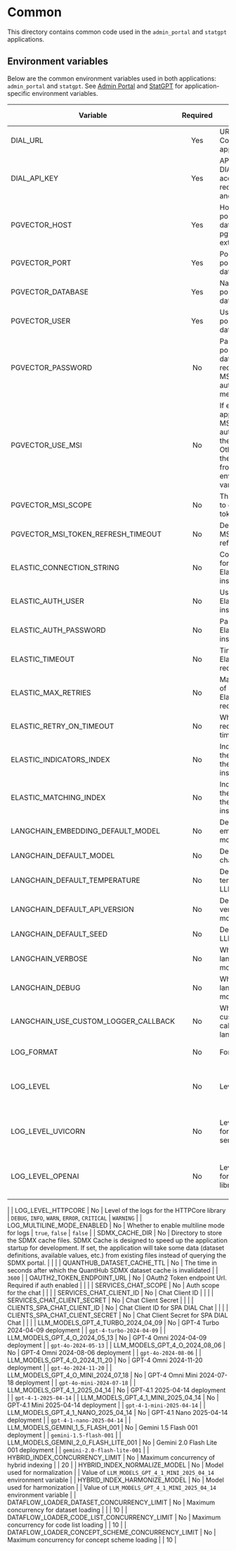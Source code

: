 # Common

This directory contains common code used in the `admin_portal` and `statgpt` applications.

## Environment variables

Below are the common environment variables used in both applications: `admin_portal` and `statgpt`.
See [Admin Portal](../admin_portal/README.md) and [StatGPT](../statgpt/README.md) for
application-specific environment variables.

| Variable                                         | Required | Description                                                                                                                                                                                                                                                             | Available Values                             | Default values                                                           |
|--------------------------------------------------|:--------:|-------------------------------------------------------------------------------------------------------------------------------------------------------------------------------------------------------------------------------------------------------------------------|----------------------------------------------|--------------------------------------------------------------------------|
| DIAL_URL                                         |   Yes    | URL of the DIAL Core where the app is deployed                                                                                                                                                                                                                          |                                              |                                                                          |
| DIAL_API_KEY                                     |   Yes    | API key for the DIAL Core with access to the required models and apps                                                                                                                                                                                                   |                                              |                                                                          |
| PGVECTOR_HOST                                    |   Yes    | Host of the postgres database with pgvector extension                                                                                                                                                                                                                   |                                              |                                                                          |
| PGVECTOR_PORT                                    |   Yes    | Port of the postgres database                                                                                                                                                                                                                                           |                                              | `5432`                                                                   |
| PGVECTOR_DATABASE                                |   Yes    | Name of the postgres database                                                                                                                                                                                                                                           |                                              |                                                                          |
| PGVECTOR_USER                                    |   Yes    | User of the postgres database                                                                                                                                                                                                                                           |                                              |                                                                          |
| PGVECTOR_PASSWORD                                |    No    | Password of the postgres database. Only required for non-MSI type authorization method.                                                                                                                                                                                 |                                              |                                                                          |
| PGVECTOR_USE_MSI                                 |    No    | If enabled, the application uses MSI to authenticate to the database. Otherwise, it uses the password from the environment variable.                                                                                                                                    | `true`, `false`                              | `false`                                                                  |
| PGVECTOR_MSI_SCOPE                               |    No    | The scope used to obtain the MSI token.                                                                                                                                                                                                                                 |                                              | `"https://ossrdbms-aad.database.windows.net/.default"`                   |
| PGVECTOR_MSI_TOKEN_REFRESH_TIMEOUT               |    No    | Delay between MSI token refreshes.                                                                                                                                                                                                                                      |                                              | `23 * 3600`                                                              |
| ELASTIC_CONNECTION_STRING                        |    No    | Connection string for the ElasticSearch instance                                                                                                                                                                                                                        |                                              |                                                                          |
| ELASTIC_AUTH_USER                                |    No    | User for the ElasticSearch instance                                                                                                                                                                                                                                     |                                              |                                                                          |
| ELASTIC_AUTH_PASSWORD                            |    No    | Password for the ElasticSearch instance                                                                                                                                                                                                                                 |                                              |                                                                          |
| ELASTIC_TIMEOUT                                  |    No    | Timeout for the ElasticSearch requests                                                                                                                                                                                                                                  |                                              | `30`                                                                     |
| ELASTIC_MAX_RETRIES                              |    No    | Maximum number of retries for the ElasticSearch requests                                                                                                                                                                                                                |                                              | `3`                                                                      |
| ELASTIC_RETRY_ON_TIMEOUT                         |    No    | Whether to retry requests on timeout                                                                                                                                                                                                                                    | `true`, `false`                              | `true`                                                                   |
| ELASTIC_INDICATORS_INDEX                         |    No    | Index name for the indicators in the ElasticSearch instance                                                                                                                                                                                                             |                                              |                                                                          |
| ELASTIC_MATCHING_INDEX                           |    No    | Index name for the matching in the ElasticSearch instance                                                                                                                                                                                                               |                                              |                                                                          |
| LANGCHAIN_EMBEDDING_DEFAULT_MODEL                |    No    | Default embeddings model                                                                                                                                                                                                                                                |                                              | `text-embedding-3-large`                                                 |
| LANGCHAIN_DEFAULT_MODEL                          |    No    | Default language chain model                                                                                                                                                                                                                                            |                                              | value of `LLM_MODELS_GPT_4_1_2025_04_14`                                 |
| LANGCHAIN_DEFAULT_TEMPERATURE                    |    No    | Default temperature for LLM models                                                                                                                                                                                                                                      |                                              | `0`                                                                      |
| LANGCHAIN_DEFAULT_API_VERSION                    |    No    | Default API version for LLM models access                                                                                                                                                                                                                               |                                              | `2024-08-01-preview`                                                     |
| LANGCHAIN_DEFAULT_SEED                           |    No    | Default seed for LLM models                                                                                                                                                                                                                                             |                                              |                                                                          |
| LANGCHAIN_VERBOSE                                |    No    | Whether to enable langchain.verbose mode                                                                                                                                                                                                                                | `true`, `false`                              | `false`                                                                  |
| LANGCHAIN_DEBUG                                  |    No    | Whether to enable langchain.debug mode                                                                                                                                                                                                                                  | `true`, `false`                              | `false`                                                                  |
| LANGCHAIN_USE_CUSTOM_LOGGER_CALLBACK             |    No    | Whether to use a custom logger callback for langchain library                                                                                                                                                                                                           | `true`, `false`                              | `false`                                                                  |
| LOG_FORMAT                                       |    No    | Format of the logs                                                                                                                                                                                                                                                      |                                              | `%(asctime)s [%(levelname)s] \|%(process)d \| %(pathname)s: %(message)s` |
| LOG_LEVEL                                        |    No    | Level of the logs                                                                                                                                                                                                                                                       | `DEBUG`, `INFO`, `WARN`, `ERROR`, `CRITICAL` | `INFO`                                                                   |
| LOG_LEVEL_UVICORN                                |    No    | Level of the logs for the Uvicorn server                                                                                                                                                                                                                                | `DEBUG`, `INFO`, `WARN`, `ERROR`, `CRITICAL` | `INFO`                                                                   |
| LOG_LEVEL_OPENAI                                 |    No    | Level of the logs for the OpenAI library                                                                                                                                                                                                                                | `DEBUG`, `INFO`, `WARN`, `ERROR`, `CRITICAL` | `WARNING`                                                                |
|
| LOG_LEVEL_HTTPCORE                               |    No    | Level of the logs for the HTTPCore library                                                                                                                                                                                                                              | `DEBUG`, `INFO`, `WARN`, `ERROR`, `CRITICAL` | `WARNING`                                                                |
| LOG_MULTILINE_MODE_ENABLED                       |    No    | Whether to enable multiline mode for logs                                                                                                                                                                                                                               | `true`, `false`                              | `false`                                                                  |
| SDMX_CACHE_DIR                                   |    No    | Directory to store the SDMX cache files. SDMX Cache is designed to speed up the application startup for development. If set, the application will take some data (dataset definitions, available values, etc.) from existing files instead of querying the SDMX portal. |                                              |                                                                          |
| QUANTHUB_DATASET_CACHE_TTL                       |    No    | The time in seconds after which the QuantHub SDMX dataset cache is invalidated                                                                                                                                                                                          |                                              | `3600`                                                                   |
| OAUTH2_TOKEN_ENDPOINT_URL                        |    No    | OAuth2 Token endpoint Url. Required if auth enabled                                                                                                                                                                                                                     |                                              |                                                                          |
| SERVICES_CHAT_SCOPE                              |    No    | Auth scope for the chat                                                                                                                                                                                                                                                 |                                              |                                                                          |
| SERVICES_CHAT_CLIENT_ID                          |    No    | Chat Client ID                                                                                                                                                                                                                                                          |                                              |                                                                          |
| SERVICES_CHAT_CLIENT_SECRET                      |    No    | Chat Client Secret                                                                                                                                                                                                                                                      |                                              |                                                                          |
| CLIENTS_SPA_CHAT_CLIENT_ID                       |    No    | Chat Client ID for SPA DIAL Chat                                                                                                                                                                                                                                        |                                              |                                                                          |
| CLIENTS_SPA_CHAT_CLIENT_SECRET                   |    No    | Chat Client Secret for SPA DIAL Chat                                                                                                                                                                                                                                    |                                              |                                                                          |
| LLM_MODELS_GPT_4_TURBO_2024_04_09                |    No    | GPT-4 Turbo 2024-04-09 deployment                                                                                                                                                                                                                                       |                                              | `gpt-4-turbo-2024-04-09`                                                 |
| LLM_MODELS_GPT_4_O_2024_05_13                    |    No    | GPT-4 Omni 2024-04-09 deployment                                                                                                                                                                                                                                        |                                              | `gpt-4o-2024-05-13`                                                      |
| LLM_MODELS_GPT_4_O_2024_08_06                    |    No    | GPT-4 Omni 2024-08-06 deployment                                                                                                                                                                                                                                        |                                              | `gpt-4o-2024-08-06`                                                      |
| LLM_MODELS_GPT_4_O_2024_11_20                    |    No    | GPT-4 Omni 2024-11-20 deployment                                                                                                                                                                                                                                        |                                              | `gpt-4o-2024-11-20`                                                      |
| LLM_MODELS_GPT_4_O_MINI_2024_07_18               |    No    | GPT-4 Omni Mini 2024-07-18 deployment                                                                                                                                                                                                                                   |                                              | `gpt-4o-mini-2024-07-18`                                                 |
| LLM_MODELS_GPT_4_1_2025_04_14                    |    No    | GPT-4.1 2025-04-14 deployment                                                                                                                                                                                                                                           |                                              | `gpt-4-1-2025-04-14`                                                     |
| LLM_MODELS_GPT_4_1_MINI_2025_04_14               |    No    | GPT-4.1 Mini 2025-04-14 deployment                                                                                                                                                                                                                                      |                                              | `gpt-4-1-mini-2025-04-14`                                                |
| LLM_MODELS_GPT_4_1_NANO_2025_04_14               |    No    | GPT-4.1 Nano 2025-04-14 deployment                                                                                                                                                                                                                                      |                                              | `gpt-4-1-nano-2025-04-14`                                                |
| LLM_MODELS_GEMINI_1_5_FLASH_001                  |    No    | Gemini 1.5 Flash 001 deployment                                                                                                                                                                                                                                         |                                              | `gemini-1.5-flash-001`                                                   |
| LLM_MODELS_GEMINI_2_0_FLASH_LITE_001             |    No    | Gemini 2.0 Flash Lite 001 deployment                                                                                                                                                                                                                                    |                                              | `gemini-2.0-flash-lite-001`                                              |
| HYBRID_INDEX_CONCURRENCY_LIMIT                   |    No    | Maximum concurrency of hybrid indexing                                                                                                                                                                                                                                  |                                              | 20                                                                       |
| HYBRID_INDEX_NORMALIZE_MODEL                     |    No    | Model used for normalization                                                                                                                                                                                                                                            |                                              | Value of `LLM_MODELS_GPT_4_1_MINI_2025_04_14` environment variable       |
| HYBRID_INDEX_HARMONIZE_MODEL                     |    No    | Model used for harmonization                                                                                                                                                                                                                                            |                                              | Value of `LLM_MODELS_GPT_4_1_MINI_2025_04_14` environment variable       |
| DATAFLOW_LOADER_DATASET_CONCURRENCY_LIMIT        |    No    | Maximum concurrency for dataset loading                                                                                                                                                                                                                                 |                                              |                                                                          | 10                                                                        |
| DATAFLOW_LOADER_CODE_LIST_CONCURRENCY_LIMIT      |    No    | Maximum concurrency for code list loading                                                                                                                                                                                                                               |                                              | 10                                                                       |
| DATAFLOW_LOADER_CONCEPT_SCHEME_CONCURRENCY_LIMIT |    No    | Maximum concurrency for concept scheme loading                                                                                                                                                                                                                          |                                              | 10                                                                       |
